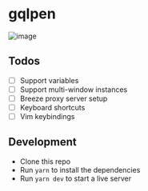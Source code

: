 # gqlpen

![image](https://user-images.githubusercontent.com/38707148/221241094-c6485c53-cadf-4bd0-8153-f2502fab6d8b.png)

## Todos

- [ ] Support variables
- [ ] Support multi-window instances
- [ ] Breeze proxy server setup 
- [ ] Keyboard shortcuts
- [ ] Vim keybindings

## Development

- Clone this repo
- Run `yarn` to install the dependencies
- Run `yarn dev` to start a live server

